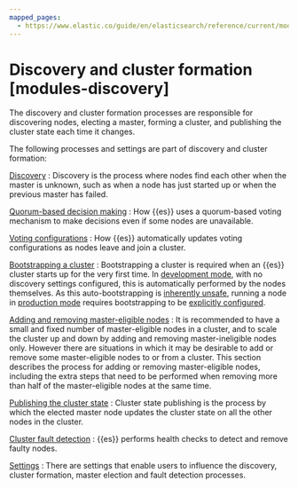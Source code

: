 ```yaml
---
mapped_pages:
  - https://www.elastic.co/guide/en/elasticsearch/reference/current/modules-discovery.html
---
```


# Discovery and cluster formation [modules-discovery]

The discovery and cluster formation processes are responsible for discovering nodes, electing a master, forming a cluster, and publishing the cluster state each time it changes.

The following processes and settings are part of discovery and cluster formation:

[Discovery](discovery-cluster-formation/discovery-hosts-providers.md)
:   Discovery is the process where nodes find each other when the master is unknown, such as when a node has just started up or when the previous master has failed.

[Quorum-based decision making](discovery-cluster-formation/modules-discovery-quorums.md)
:   How {{es}} uses a quorum-based voting mechanism to make decisions even if some nodes are unavailable.

[Voting configurations](discovery-cluster-formation/modules-discovery-voting.md)
:   How {{es}} automatically updates voting configurations as nodes leave and join a cluster.

[Bootstrapping a cluster](discovery-cluster-formation/modules-discovery-bootstrap-cluster.md)
:   Bootstrapping a cluster is required when an {{es}} cluster starts up for the very first time. In [development mode](../deploy/self-managed/bootstrap-checks.md#dev-vs-prod-mode), with no discovery settings configured, this is automatically performed by the nodes themselves. As this auto-bootstrapping is [inherently unsafe](discovery-cluster-formation/modules-discovery-quorums.md), running a node in [production mode](../deploy/self-managed/bootstrap-checks.md#dev-vs-prod-mode) requires bootstrapping to be [explicitly configured](discovery-cluster-formation/modules-discovery-bootstrap-cluster.md).

[Adding and removing master-eligible nodes](../maintenance/add-and-remove-elasticsearch-nodes.md)
:   It is recommended to have a small and fixed number of master-eligible nodes in a cluster, and to scale the cluster up and down by adding and removing master-ineligible nodes only. However there are situations in which it may be desirable to add or remove some master-eligible nodes to or from a cluster. This section describes the process for adding or removing master-eligible nodes, including the extra steps that need to be performed when removing more than half of the master-eligible nodes at the same time.

[Publishing the cluster state](discovery-cluster-formation/cluster-state-overview.md#cluster-state-publishing)
:   Cluster state publishing is the process by which the elected master node updates the cluster state on all the other nodes in the cluster.

[Cluster fault detection](discovery-cluster-formation/cluster-fault-detection.md)
:   {{es}} performs health checks to detect and remove faulty nodes.

[Settings](elasticsearch://docs/reference/elasticsearch/configuration-reference/discovery-cluster-formation-settings.md)
:   There are settings that enable users to influence the discovery, cluster formation, master election and fault detection processes.







